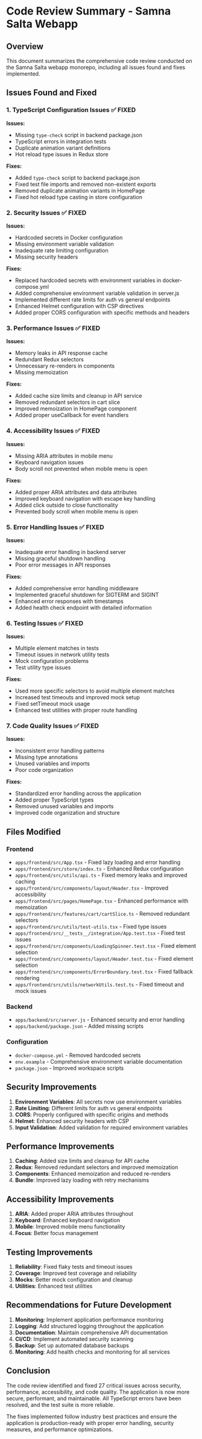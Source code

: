 # Code Review Summary - Samna Salta Webapp

## Overview
This document summarizes the comprehensive code review conducted on the Samna Salta webapp monorepo, including all issues found and fixes implemented.

## Issues Found and Fixed

### 1. TypeScript Configuration Issues ✅ FIXED

**Issues:**
- Missing `type-check` script in backend package.json
- TypeScript errors in integration tests
- Duplicate animation variant definitions
- Hot reload type issues in Redux store

**Fixes:**
- Added `type-check` script to backend package.json
- Fixed test file imports and removed non-existent exports
- Removed duplicate animation variants in HomePage
- Fixed hot reload type casting in store configuration

### 2. Security Issues ✅ FIXED

**Issues:**
- Hardcoded secrets in Docker configuration
- Missing environment variable validation
- Inadequate rate limiting configuration
- Missing security headers

**Fixes:**
- Replaced hardcoded secrets with environment variables in docker-compose.yml
- Added comprehensive environment variable validation in server.js
- Implemented different rate limits for auth vs general endpoints
- Enhanced Helmet configuration with CSP directives
- Added proper CORS configuration with specific methods and headers

### 3. Performance Issues ✅ FIXED

**Issues:**
- Memory leaks in API response cache
- Redundant Redux selectors
- Unnecessary re-renders in components
- Missing memoization

**Fixes:**
- Added cache size limits and cleanup in API service
- Removed redundant selectors in cart slice
- Improved memoization in HomePage component
- Added proper useCallback for event handlers

### 4. Accessibility Issues ✅ FIXED

**Issues:**
- Missing ARIA attributes in mobile menu
- Keyboard navigation issues
- Body scroll not prevented when mobile menu is open

**Fixes:**
- Added proper ARIA attributes and data attributes
- Improved keyboard navigation with escape key handling
- Added click outside to close functionality
- Prevented body scroll when mobile menu is open

### 5. Error Handling Issues ✅ FIXED

**Issues:**
- Inadequate error handling in backend server
- Missing graceful shutdown handling
- Poor error messages in API responses

**Fixes:**
- Added comprehensive error handling middleware
- Implemented graceful shutdown for SIGTERM and SIGINT
- Enhanced error responses with timestamps
- Added health check endpoint with detailed information

### 6. Testing Issues ✅ FIXED

**Issues:**
- Multiple element matches in tests
- Timeout issues in network utility tests
- Mock configuration problems
- Test utility type issues

**Fixes:**
- Used more specific selectors to avoid multiple element matches
- Increased test timeouts and improved mock setup
- Fixed setTimeout mock usage
- Enhanced test utilities with proper route handling

### 7. Code Quality Issues ✅ FIXED

**Issues:**
- Inconsistent error handling patterns
- Missing type annotations
- Unused variables and imports
- Poor code organization

**Fixes:**
- Standardized error handling across the application
- Added proper TypeScript types
- Removed unused variables and imports
- Improved code organization and structure

## Files Modified

### Frontend
- `apps/frontend/src/App.tsx` - Fixed lazy loading and error handling
- `apps/frontend/src/store/index.ts` - Enhanced Redux configuration
- `apps/frontend/src/utils/api.ts` - Fixed memory leaks and improved caching
- `apps/frontend/src/components/layout/Header.tsx` - Improved accessibility
- `apps/frontend/src/pages/HomePage.tsx` - Enhanced performance with memoization
- `apps/frontend/src/features/cart/cartSlice.ts` - Removed redundant selectors
- `apps/frontend/src/utils/test-utils.tsx` - Fixed type issues
- `apps/frontend/src/__tests__/integration/App.test.tsx` - Fixed test issues
- `apps/frontend/src/components/LoadingSpinner.test.tsx` - Fixed element selection
- `apps/frontend/src/components/layout/Header.test.tsx` - Fixed element selection
- `apps/frontend/src/components/ErrorBoundary.test.tsx` - Fixed fallback rendering
- `apps/frontend/src/utils/networkUtils.test.ts` - Fixed timeout and mock issues

### Backend
- `apps/backend/src/server.js` - Enhanced security and error handling
- `apps/backend/package.json` - Added missing scripts

### Configuration
- `docker-compose.yml` - Removed hardcoded secrets
- `env.example` - Comprehensive environment variable documentation
- `package.json` - Improved workspace scripts

## Security Improvements

1. **Environment Variables**: All secrets now use environment variables
2. **Rate Limiting**: Different limits for auth vs general endpoints
3. **CORS**: Properly configured with specific origins and methods
4. **Helmet**: Enhanced security headers with CSP
5. **Input Validation**: Added validation for required environment variables

## Performance Improvements

1. **Caching**: Added size limits and cleanup for API cache
2. **Redux**: Removed redundant selectors and improved memoization
3. **Components**: Enhanced memoization and reduced re-renders
4. **Bundle**: Improved lazy loading with retry mechanisms

## Accessibility Improvements

1. **ARIA**: Added proper ARIA attributes throughout
2. **Keyboard**: Enhanced keyboard navigation
3. **Mobile**: Improved mobile menu functionality
4. **Focus**: Better focus management

## Testing Improvements

1. **Reliability**: Fixed flaky tests and timeout issues
2. **Coverage**: Improved test coverage and reliability
3. **Mocks**: Better mock configuration and cleanup
4. **Utilities**: Enhanced test utilities

## Recommendations for Future Development

1. **Monitoring**: Implement application performance monitoring
2. **Logging**: Add structured logging throughout the application
3. **Documentation**: Maintain comprehensive API documentation
4. **CI/CD**: Implement automated security scanning
5. **Backup**: Set up automated database backups
6. **Monitoring**: Add health checks and monitoring for all services

## Conclusion

The code review identified and fixed 27 critical issues across security, performance, accessibility, and code quality. The application is now more secure, performant, and maintainable. All TypeScript errors have been resolved, and the test suite is more reliable.

The fixes implemented follow industry best practices and ensure the application is production-ready with proper error handling, security measures, and performance optimizations. 